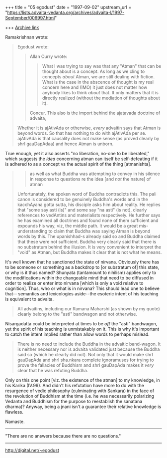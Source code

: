 +++
title = "05 egodust"
date = "1997-09-02"
upstream_url = "https://lists.advaita-vedanta.org/archives/advaita-l/1997-September/006997.html"

+++
[Archive link](https://lists.advaita-vedanta.org/archives/advaita-l/1997-September/006997.html)

Ramakrishnan wrote:
> Egodust wrote:
> >Allan Curry wrote:
>>> What I was trying to say was that any "Atman" that can be thought about
>>> is a concept. As long as we cling to concepts *about* Atman, we are still
>>> dealing with fiction.  What is the  case in the abscence of thought is my
>>> real concern here and (IMO) it just does not matter how anybody likes to
>>> think *about* that. It only matters that it is directly realized
>>> (without the mediation of thoughts about it).
>>>
> >Concur.  This also is the import behind the ajatavada doctrine of advaita,
>
> Whether it is ajAtivAda or otherwise, _every_ advaitin says that Atman
> is beyond words. So that has nothing to do with ajAtivAda per se.
> ajAtivAda is that causality does not make sense (as proved clearly by
> shrI gauDapAdaa) and hence Atman is unborn.
>

True enough, yet it also asserts "no liberation, no-one to be liberated,"
which suggests the *idea* concerning atman can itself be self-defeating if
it is adhered to as a concept vs the actual spirit of the thing [atmanishta].

> >as well as what Buddha was attempting to convey in his silence in response
> >to questions re the idea [and *not* the nature] of atman
>
> Unfortunately, the spoken word of Buddha contradicts this. The pali
> canon is considered to be genuinely Buddha's words and in the kacchAyana
> gotta sutta, his disciple asks him about reality. He replies that "some
> say asti (is)" and some say "na asti" (is not), clearly references to
> vedAntins and materialists respectively. He further says he has examined
> all doctrines and found none of them sufficient and expounds his way,
> viz, the middle path. It would be a great mis-understanding to claim
> that Buddha was saying Atman is beyond words by this. The upanishhad-s
> already said so and Buddha claimed that these were not sufficient.
> Buddha very clearly said that there is no substratum behind the
> illusion. It is very convenient to interpret the "void" as Atman, but
> Buddha makes it clear that is not what he means.
>

It's well known that he sanctioned the state of nirvana.  Obviously there
has to be someone or something as a backdrop to [or substratum of] this state,
or why is it thus named?  Shunyata (tantamount to nihilism) applies only to
the modifications within the changeable mind that need to be diffused in order
to realize or enter into nirvana [which is only a void relative to cognition].
Thus, who or what is in nirvana?  This should lead one to believe that--
semantics and lexicologies aside--the esoteric intent of his teaching is
equivalent to advaita.

> All advaitins, including our Ramana Maharshi (as shown by my quote)
> clearly belong to the "asti" bandwagon and not otherwise.

Nisargadatta could be interpreted at times to be *off* the "asti" bandwagon,
yet the spirit of his teaching is unmistakably on it.  This is why it's
important to catch the intent implied rather than allow words to perhaps
mislead.

>  There is no
> need to include the Buddha in the advaitic band-wagon. It is neither
> necessary nor is advaita validated just because the Buddha said so
> (which he clearly did not). Not only that it would make shrI gauDapAda
> and shrI sha.nkara complete ignoramuses for trying to prove the
> fallacies of Buddhism and shrI gauDapAda makes it _very_ clear that he
> was refuting Buddha.

Only on this one point [viz. the existence of the atman] to my knowledge,
in his Karika (IV.99).  And didn't his refutation have more to do with the
resurgence of vedic philosophy (culminating with Sankara) in the face of
the revolution of Buddhism at the time (i.e. he was necessarily polarizing
Vedanta and Buddhism for the purpose to reestablish the sanatana dharma)?
Anyway, being a jnani isn't a guarantee their relative knowledge is flawless.

Namaste.

_______________________

"There are no answers
       because
there are no questions."
_______________________

http://digital.net/~egodust

